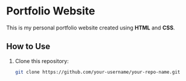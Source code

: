 # Portfolio Website

This is my personal portfolio website created using **HTML** and **CSS**.

## How to Use

1. Clone this repository:
   ```bash
   git clone https://github.com/your-username/your-repo-name.git
